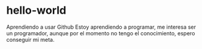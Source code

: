 # hello-world
Aprendiendo a usar Github
Estoy aprendiendo a programar, me interesa ser un programador, aunque por el momento no tengo el conocimiento, espero conseguir mi meta.

